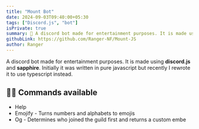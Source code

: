 ```yaml
---
title: "Mount Bot"
date: 2024-09-03T09:40:00+05:30
tags: ["Discord.js", "bot"]
isPrivate: true
summary: 🤖 A discord bot made for entertainment purposes. It is made using discord.js and sapphire.
githubLink: https://github.com/Ranger-NF/Mount-JS
author: Ranger
---
```

A discord bot made for entertainment purposes. It is made using **discord.js** and **sapphire**. Initially it was written in pure javascript but recently I rewrote it to use typescript instead.

## 👨‍⚖️ Commands available

- Help
- Emojify - Turns numbers and alphabets to emojis
- Og - Determines who joined the guild first and returns a custom embe
